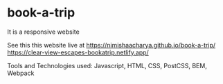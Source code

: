 # book-a-trip
It is a responsive website

See this this website live at https://nimishaacharya.github.io/book-a-trip/
                              https://clear-view-escapes-bookatrip.netlify.app/

Tools and Technologies used:
Javascript, HTML, CSS, PostCSS, BEM, Webpack
